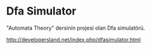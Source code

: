 Dfa Simulator
=============
"Automata Theory" dersinin projesi olan Dfa simulatörü.

http://developersland.net/index.php/dfasimulator.html

